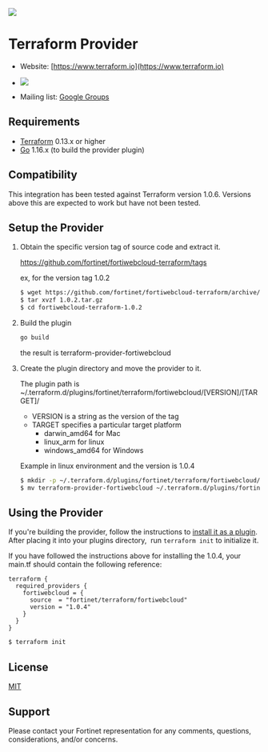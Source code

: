 ![](https://cdn.rawgit.com/hashicorp/terraform-website/master/content/source/assets/images/logo-hashicorp.svg#align=left&display=inline&height=144&margin=%5Bobject%20Object%5D&originHeight=72&originWidth=300&status=done&style=none&width=600)

# Terraform Provider

- Website: [https://www.terraform.io](https://www.terraform.io)

- [![](https://badges.gitter.im/hashicorp-terraform/Lobby.png#align=left&display=inline&height=20&margin=%5Bobject%20Object%5D&originHeight=20&originWidth=92&status=done&style=none&width=92)](https://gitter.im/hashicorp-terraform/Lobby)
- Mailing list: [Google Groups](http://groups.google.com/group/terraform-tool)

## Requirements

- [Terraform](https://www.terraform.io/downloads.html) 0.13.x or higher
- [Go](https://golang.org/doc/install) 1.16.x (to build the provider plugin)

## Compatibility
This integration has been tested against Terraform version 1.0.6. Versions above this are expected to work but have not been tested.


## Setup the Provider

1. Obtain the specific version tag of source code and extract it.

    https://github.com/fortinet/fortiwebcloud-terraform/tags

    ex, for the version tag 1.0.2
    ```sh
    $ wget https://github.com/fortinet/fortiwebcloud-terraform/archive/refs/tags/1.0.2.tar.gz
    $ tar xvzf 1.0.2.tar.gz
    $ cd fortiwebcloud-terraform-1.0.2
    ```

2. Build the plugin
    ```sh
    go build
    ```
    the result is terraform-provider-fortiwebcloud

3. Create the plugin directory and move the provider to it.

    The plugin path is ~/.terraform.d/plugins/fortinet/terraform/fortiwebcloud/[VERSION]/[TARGET]/
    - VERSION is a string as the version of the tag
    - TARGET specifies a particular target platform
        - darwin_amd64 for Mac
        - linux_arm for linux
        - windows_amd64 for Windows


    Example in linux environment and the version is 1.0.4
    ```sh
    $ mkdir -p ~/.terraform.d/plugins/fortinet/terraform/fortiwebcloud/1.0.4/linux_amd64/
    $ mv terraform-provider-fortiwebcloud ~/.terraform.d/plugins/fortinet/terraform/fortiwebcloud/1.0.4/linux_amd64/
    ```
## Using the Provider

If you're building the provider, follow the instructions to [install it as a plugin](https://www.terraform.io/docs/plugins/basics.html#installing-a-plugin). After placing it into your plugins directory,  run `terraform init` to initialize it.

If you have followed the instructions above for installing the 1.0.4, your main.tf should contain the following reference:
```
terraform {
  required_providers {
    fortiwebcloud = {
      source  = "fortinet/terraform/fortiwebcloud"
      version = "1.0.4"
    }
  }
}
```
```sh
$ terraform init
```
## License
[MIT](https://github.com/fortinet/fortiwebcloud-terraform/blob/master/LICENSE)

## Support

Please contact your Fortinet representation for any comments, questions, considerations, and/or concerns.
